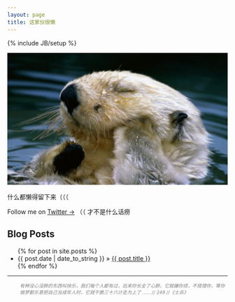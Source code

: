 ```yaml
---
layout: page
title: 这家伙很懒
---
```

{% include JB/setup %}

[![这家伙很懒](/assets/Bath-Time-Sea-Otter-480x800.jpg)
](http://github.com/lwr/lwr.github.io)

什么都懒得留下来（（（

Follow me on [Twitter →](https://twitter.com/SoloCompany) （（ 才不是什么话痨

## Blog Posts

<ul class="posts">
  {% for post in site.posts %}
    <li><span>{{ post.date | date_to_string }}</span> &raquo; <a href="{{ BASE_PATH }}{{ post.url }}">{{ post.title }}</a></li>
  {% endfor %}
</ul>

- - - - - - - - - -

<blockquote style="color:gray;font-size:8pt;border-left:none;font-style:italic">
  有种没心没肺的东西叫快乐，我们每个人都有过，后来你长全了心肺，它就嫌你烦，不搭理你，等你做梦都乐意把自己当成年人时，它就干脆三十六计走为上了 …… // 249 //《士兵》

</blockquote>
